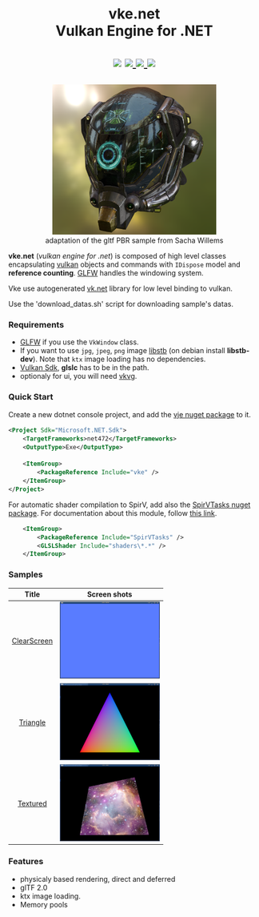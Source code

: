 <h1 align="center">
    vke.net
    <br>  
    Vulkan Engine for .NET
    <br>  
<p align="center">
  <a href="https://www.nuget.org/packages/vke"><img src="https://buildstats.info/nuget/vke"></a>
  <a href="https://travis-ci.org/jpbruyere/vke.net">
      <img src="https://img.shields.io/travis/jpbruyere/vke.net.svg?&logo=travis&logoColor=white">
  </a>
  <a href="https://ci.appveyor.com/project/jpbruyere/vke-net">
	<img src="https://img.shields.io/appveyor/ci/jpbruyere/vke-net?label=Windows&logo=appveyor&logoColor=lightgrey">
  </a>
  <a href="https://www.paypal.me/GrandTetraSoftware">
    <img src="https://img.shields.io/badge/Donate-PayPal-green.svg">
  </a>
</p>
</h1>

<p align="center">
  <a href="https://github.com/jpbruyere/vke.net/blob/master/samples/pbr/screenshot.png">
    <kbd><img src="https://raw.githubusercontent.com/jpbruyere/vke.net/master/samples/pbr/screenshot.png" height="300"></kbd>
  </a>
   <br>adaptation of the gltf PBR sample from Sacha Willems</br>
</p>

**vke.net** (_vulkan engine for .net_) is composed of high level classes encapsulating [vulkan]() objects and commands with `IDispose` model and **reference counting**. [GLFW](https://www.glfw.org/)  handles the windowing system.

Vke use autogenerated [vk.net](https://github.com/jpbruyere/vk.net) library for low level binding to vulkan.

Use the 'download_datas.sh' script for downloading sample's datas.

### Requirements
- [GLFW](https://www.glfw.org/) if you use the `VkWindow` class.
- If you want to use `jpg`, `jpeg`, `png` image [libstb](https://github.com/nothings/stb) (on debian install **libstb-dev**). Note that `ktx` image loading has no dependencies.
- [Vulkan Sdk](https://www.lunarg.com/vulkan-sdk/), **glslc** has to be in the path.
- optionaly for ui, you will need [vkvg](https://github.com/jpbruyere/vkvg).

### Quick Start

Create a new dotnet console project, and add the [vje nuget package](https://www.nuget.org/packages/vke) to it.

```xml
<Project Sdk="Microsoft.NET.Sdk">
    <TargetFrameworks>net472</TargetFrameworks>
    <OutputType>Exe</OutputType>
    
    <ItemGroup>
	    <PackageReference Include="vke" />
    </ItemGroup>
</Project>
```
For automatic shader compilation to SpirV, add also the [SpirVTasks nuget package](https://www.nuget.org/packages/SpirVTasks/0.1.41-beta). For documentation about this module, follow [this link](SpirVTasks/README.md).

```xml
    <ItemGroup>    
		<PackageReference Include="SpirVTasks" />
        <GLSLShader Include="shaders\*.*" />		
    </ItemGroup>

```
### Samples

|                Title                 |                    Screen shots                    |
| :----------------------------------: | :------------------------------------------------: |
| [ClearScreen](ClearScreen/README.md) | ![screenshot](samples/screenShots/ClearScreen.png) |
|    [Triangle](Triangle/README.md)    |  ![screenshot](samples/screenShots/Triangle.png)   |
|    [Textured](Textured/README.md)    |  ![screenshot](samples/screenShots/Textured.png)   |



### Features

- physicaly based rendering, direct and deferred
- glTF 2.0
- ktx image loading.
- Memory pools


